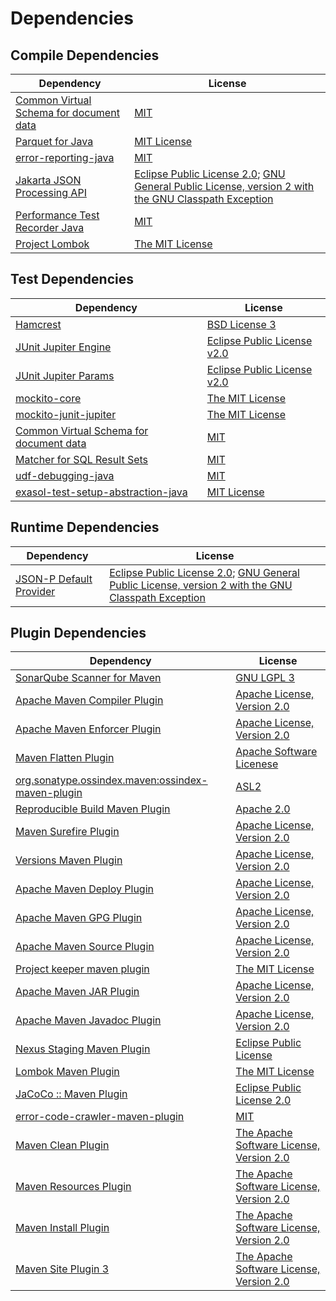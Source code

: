 <!-- @formatter:off -->
# Dependencies

## Compile Dependencies

| Dependency                                   | License                                                                                                      |
| -------------------------------------------- | ------------------------------------------------------------------------------------------------------------ |
| [Common Virtual Schema for document data][0] | [MIT][1]                                                                                                     |
| [Parquet for Java][2]                        | [MIT License][3]                                                                                             |
| [error-reporting-java][4]                    | [MIT][1]                                                                                                     |
| [Jakarta JSON Processing API][6]             | [Eclipse Public License 2.0][7]; [GNU General Public License, version 2 with the GNU Classpath Exception][8] |
| [Performance Test Recorder Java][9]          | [MIT][1]                                                                                                     |
| [Project Lombok][11]                         | [The MIT License][12]                                                                                        |

## Test Dependencies

| Dependency                                   | License                           |
| -------------------------------------------- | --------------------------------- |
| [Hamcrest][13]                               | [BSD License 3][14]               |
| [JUnit Jupiter Engine][15]                   | [Eclipse Public License v2.0][16] |
| [JUnit Jupiter Params][15]                   | [Eclipse Public License v2.0][16] |
| [mockito-core][19]                           | [The MIT License][20]             |
| [mockito-junit-jupiter][19]                  | [The MIT License][20]             |
| [Common Virtual Schema for document data][0] | [MIT][1]                          |
| [Matcher for SQL Result Sets][25]            | [MIT][1]                          |
| [udf-debugging-java][27]                     | [MIT][1]                          |
| [exasol-test-setup-abstraction-java][29]     | [MIT License][30]                 |

## Runtime Dependencies

| Dependency                   | License                                                                                                      |
| ---------------------------- | ------------------------------------------------------------------------------------------------------------ |
| [JSON-P Default Provider][6] | [Eclipse Public License 2.0][7]; [GNU General Public License, version 2 with the GNU Classpath Exception][8] |

## Plugin Dependencies

| Dependency                                              | License                                        |
| ------------------------------------------------------- | ---------------------------------------------- |
| [SonarQube Scanner for Maven][34]                       | [GNU LGPL 3][35]                               |
| [Apache Maven Compiler Plugin][36]                      | [Apache License, Version 2.0][37]              |
| [Apache Maven Enforcer Plugin][38]                      | [Apache License, Version 2.0][37]              |
| [Maven Flatten Plugin][40]                              | [Apache Software Licenese][41]                 |
| [org.sonatype.ossindex.maven:ossindex-maven-plugin][42] | [ASL2][41]                                     |
| [Reproducible Build Maven Plugin][44]                   | [Apache 2.0][41]                               |
| [Maven Surefire Plugin][46]                             | [Apache License, Version 2.0][37]              |
| [Versions Maven Plugin][48]                             | [Apache License, Version 2.0][37]              |
| [Apache Maven Deploy Plugin][50]                        | [Apache License, Version 2.0][37]              |
| [Apache Maven GPG Plugin][52]                           | [Apache License, Version 2.0][37]              |
| [Apache Maven Source Plugin][54]                        | [Apache License, Version 2.0][37]              |
| [Project keeper maven plugin][56]                       | [The MIT License][57]                          |
| [Apache Maven JAR Plugin][58]                           | [Apache License, Version 2.0][37]              |
| [Apache Maven Javadoc Plugin][60]                       | [Apache License, Version 2.0][37]              |
| [Nexus Staging Maven Plugin][62]                        | [Eclipse Public License][63]                   |
| [Lombok Maven Plugin][64]                               | [The MIT License][1]                           |
| [JaCoCo :: Maven Plugin][66]                            | [Eclipse Public License 2.0][67]               |
| [error-code-crawler-maven-plugin][68]                   | [MIT][1]                                       |
| [Maven Clean Plugin][70]                                | [The Apache Software License, Version 2.0][41] |
| [Maven Resources Plugin][72]                            | [The Apache Software License, Version 2.0][41] |
| [Maven Install Plugin][74]                              | [The Apache Software License, Version 2.0][41] |
| [Maven Site Plugin 3][76]                               | [The Apache Software License, Version 2.0][41] |

[4]: https://github.com/exasol/error-reporting-java
[41]: http://www.apache.org/licenses/LICENSE-2.0.txt
[11]: https://projectlombok.org
[46]: https://maven.apache.org/surefire/maven-surefire-plugin/
[70]: http://maven.apache.org/plugins/maven-clean-plugin/
[1]: https://opensource.org/licenses/MIT
[19]: https://github.com/mockito/mockito
[3]: https://github.com/exasol/parquet-io-java/blob/main/LICENSE
[40]: https://www.mojohaus.org/flatten-maven-plugin/
[48]: http://www.mojohaus.org/versions-maven-plugin/
[56]: https://github.com/exasol/project-keeper/
[14]: http://opensource.org/licenses/BSD-3-Clause
[36]: https://maven.apache.org/plugins/maven-compiler-plugin/
[29]: https://github.com/exasol/exasol-test-setup-abstraction-java/
[67]: https://www.eclipse.org/legal/epl-2.0/
[50]: https://maven.apache.org/plugins/maven-deploy-plugin/
[35]: http://www.gnu.org/licenses/lgpl.txt
[66]: https://www.jacoco.org/jacoco/trunk/doc/maven.html
[20]: https://github.com/mockito/mockito/blob/main/LICENSE
[12]: https://projectlombok.org/LICENSE
[25]: https://github.com/exasol/hamcrest-resultset-matcher
[44]: http://zlika.github.io/reproducible-build-maven-plugin
[30]: https://github.com/exasol/exasol-test-setup-abstraction-java/blob/main/LICENSE
[34]: http://sonarsource.github.io/sonar-scanner-maven/
[0]: https://github.com/exasol/virtual-schema-common-document/
[27]: https://github.com/exasol/udf-debugging-java/
[15]: https://junit.org/junit5/
[6]: https://github.com/eclipse-ee4j/jsonp
[54]: https://maven.apache.org/plugins/maven-source-plugin/
[8]: https://projects.eclipse.org/license/secondary-gpl-2.0-cp
[13]: http://hamcrest.org/JavaHamcrest/
[72]: http://maven.apache.org/plugins/maven-resources-plugin/
[58]: https://maven.apache.org/plugins/maven-jar-plugin/
[62]: http://www.sonatype.com/public-parent/nexus-maven-plugins/nexus-staging/nexus-staging-maven-plugin/
[9]: https://github.com/exasol/performance-test-recorder-java
[63]: http://www.eclipse.org/legal/epl-v10.html
[57]: https://github.com/exasol/project-keeper/blob/main/LICENSE
[7]: https://projects.eclipse.org/license/epl-2.0
[37]: https://www.apache.org/licenses/LICENSE-2.0.txt
[38]: https://maven.apache.org/enforcer/maven-enforcer-plugin/
[16]: https://www.eclipse.org/legal/epl-v20.html
[74]: http://maven.apache.org/plugins/maven-install-plugin/
[42]: https://sonatype.github.io/ossindex-maven/maven-plugin/
[52]: https://maven.apache.org/plugins/maven-gpg-plugin/
[2]: https://github.com/exasol/parquet-io-java/
[64]: https://anthonywhitford.com/lombok.maven/lombok-maven-plugin/
[76]: http://maven.apache.org/plugins/maven-site-plugin/
[60]: https://maven.apache.org/plugins/maven-javadoc-plugin/
[68]: https://github.com/exasol/error-code-crawler-maven-plugin
